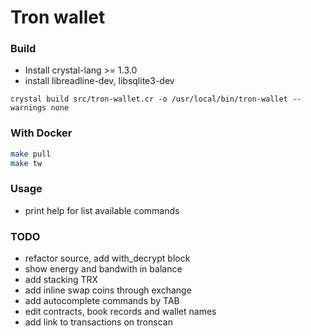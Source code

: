 # Tron wallet

### Build
* Install crystal-lang >= 1.3.0
* install libreadline-dev, libsqlite3-dev

```
crystal build src/tron-wallet.cr -o /usr/local/bin/tron-wallet --warnings none
```

### With Docker

```bash
make pull
make tw
```

### Usage
* print help for list available commands

### TODO
* refactor source, add with_decrypt block
* show energy and bandwith in balance
* add stacking TRX
* add inline swap coins through exchange
* add autocomplete commands by TAB
* edit contracts, book records and wallet names
* add link to transactions on tronscan